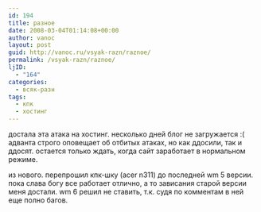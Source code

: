 ```yaml
---
id: 194
title: разное
date: 2008-03-04T01:14:08+00:00
author: vanoc
layout: post
guid: http://vanoc.ru/vsyak-razn/raznoe/
permalink: /vsyak-razn/raznoe/
ljID:
  - "164"
categories:
  - всяк-разн
tags:
  - кпк
  - хостинг
---
```

достала эта атака на хостинг. несколько дней блог не загружается :( адванта строго оповещает об отбитых атаках, но как ддосили, так и ддосят. остается только ждать, когда сайт заработает в нормальном режиме.

из нового. перепрошил кпк-шку (acer n311) до последней wm 5 версии. пока слава богу все работает отлично, а то зависания старой версии меня достали. wm 6 решил не ставить, т.к. судя по комментам в ней еще полно багов.